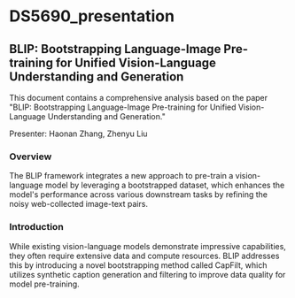 # DS5690_presentation
## BLIP: Bootstrapping Language-Image Pre-training for Unified Vision-Language Understanding and Generation

This document contains a comprehensive analysis based on the paper "BLIP: Bootstrapping Language-Image Pre-training for Unified Vision-Language Understanding and Generation."

Presenter: Haonan Zhang, Zhenyu Liu


### Overview
The BLIP framework integrates a new approach to pre-train a vision-language model by leveraging a bootstrapped dataset, which enhances the model's performance across various downstream tasks by refining the noisy web-collected image-text pairs.

### Introduction
While existing vision-language models demonstrate impressive capabilities, they often require extensive data and compute resources. BLIP
addresses this by introducing a novel bootstrapping method called CapFilt, which utilizes synthetic caption generation and filtering to improve data quality for model pre-training.
